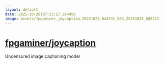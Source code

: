 ```yaml
---
layout: default
date: 2025-10-26T07:53:17.364458
image: assets/fpgaminer_joycaption_20251025_044531_583_20251025_085212_e0bdac--20251025T105243416--cropped.png
---
```


# [fpgaminer/joycaption](https://github.com/fpgaminer/joycaption/)

Uncensored image captioning model
